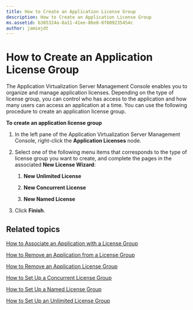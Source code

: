 ```yaml
---
title: How to Create an Application License Group
description: How to Create an Application License Group
ms.assetid: b385324a-8a11-41ee-86e8-8f809235454c
author: jamiejdt
---
```


# How to Create an Application License Group


The Application Virtualization Server Management Console enables you to organize and manage application licenses. Depending on the type of license group, you can control who has access to the application and how many users can access an application at a time. You can use the following procedure to create an application license group.

**To create an application license group**

1.  In the left pane of the Application Virtualization Server Management Console, right-click the **Application Licenses** node.

2.  Select one of the following menu items that corresponds to the type of license group you want to create, and complete the pages in the associated **New License Wizard**:

    1.  **New Unlimited License**

    2.  **New Concurrent License**

    3.  **New Named License**

3.  Click **Finish**.

## Related topics


[How to Associate an Application with a License Group](how-to-associate-an-application-with-a-license-group.md)

[How to Remove an Application from a License Group](how-to-remove-an-application-from-a-license-group.md)

[How to Remove an Application License Group](how-to-remove-an-application-license-group.md)

[How to Set Up a Concurrent License Group](how-to-set-up-a-concurrent-license-group.md)

[How to Set Up a Named License Group](how-to-set-up-a-named-license-group.md)

[How to Set Up an Unlimited License Group](how-to-set-up-an-unlimited-license-group.md)

 

 





